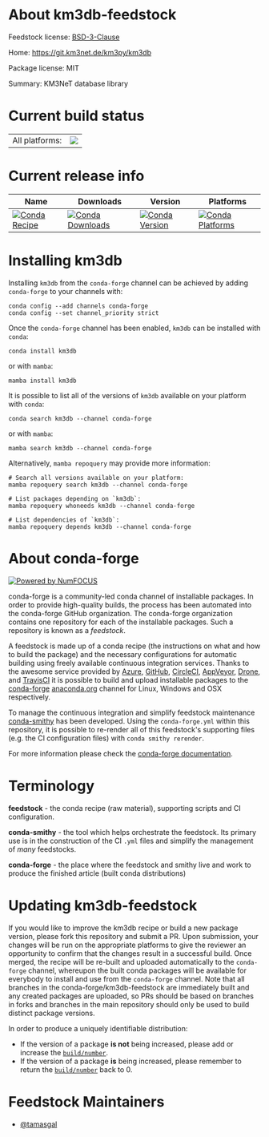 About km3db-feedstock
=====================

Feedstock license: [BSD-3-Clause](https://github.com/conda-forge/km3db-feedstock/blob/main/LICENSE.txt)

Home: https://git.km3net.de/km3py/km3db

Package license: MIT

Summary: KM3NeT database library

Current build status
====================


<table><tr><td>All platforms:</td>
    <td>
      <a href="https://dev.azure.com/conda-forge/feedstock-builds/_build/latest?definitionId=13978&branchName=main">
        <img src="https://dev.azure.com/conda-forge/feedstock-builds/_apis/build/status/km3db-feedstock?branchName=main">
      </a>
    </td>
  </tr>
</table>

Current release info
====================

| Name | Downloads | Version | Platforms |
| --- | --- | --- | --- |
| [![Conda Recipe](https://img.shields.io/badge/recipe-km3db-green.svg)](https://anaconda.org/conda-forge/km3db) | [![Conda Downloads](https://img.shields.io/conda/dn/conda-forge/km3db.svg)](https://anaconda.org/conda-forge/km3db) | [![Conda Version](https://img.shields.io/conda/vn/conda-forge/km3db.svg)](https://anaconda.org/conda-forge/km3db) | [![Conda Platforms](https://img.shields.io/conda/pn/conda-forge/km3db.svg)](https://anaconda.org/conda-forge/km3db) |

Installing km3db
================

Installing `km3db` from the `conda-forge` channel can be achieved by adding `conda-forge` to your channels with:

```
conda config --add channels conda-forge
conda config --set channel_priority strict
```

Once the `conda-forge` channel has been enabled, `km3db` can be installed with `conda`:

```
conda install km3db
```

or with `mamba`:

```
mamba install km3db
```

It is possible to list all of the versions of `km3db` available on your platform with `conda`:

```
conda search km3db --channel conda-forge
```

or with `mamba`:

```
mamba search km3db --channel conda-forge
```

Alternatively, `mamba repoquery` may provide more information:

```
# Search all versions available on your platform:
mamba repoquery search km3db --channel conda-forge

# List packages depending on `km3db`:
mamba repoquery whoneeds km3db --channel conda-forge

# List dependencies of `km3db`:
mamba repoquery depends km3db --channel conda-forge
```


About conda-forge
=================

[![Powered by
NumFOCUS](https://img.shields.io/badge/powered%20by-NumFOCUS-orange.svg?style=flat&colorA=E1523D&colorB=007D8A)](https://numfocus.org)

conda-forge is a community-led conda channel of installable packages.
In order to provide high-quality builds, the process has been automated into the
conda-forge GitHub organization. The conda-forge organization contains one repository
for each of the installable packages. Such a repository is known as a *feedstock*.

A feedstock is made up of a conda recipe (the instructions on what and how to build
the package) and the necessary configurations for automatic building using freely
available continuous integration services. Thanks to the awesome service provided by
[Azure](https://azure.microsoft.com/en-us/services/devops/), [GitHub](https://github.com/),
[CircleCI](https://circleci.com/), [AppVeyor](https://www.appveyor.com/),
[Drone](https://cloud.drone.io/welcome), and [TravisCI](https://travis-ci.com/)
it is possible to build and upload installable packages to the
[conda-forge](https://anaconda.org/conda-forge) [anaconda.org](https://anaconda.org/)
channel for Linux, Windows and OSX respectively.

To manage the continuous integration and simplify feedstock maintenance
[conda-smithy](https://github.com/conda-forge/conda-smithy) has been developed.
Using the ``conda-forge.yml`` within this repository, it is possible to re-render all of
this feedstock's supporting files (e.g. the CI configuration files) with ``conda smithy rerender``.

For more information please check the [conda-forge documentation](https://conda-forge.org/docs/).

Terminology
===========

**feedstock** - the conda recipe (raw material), supporting scripts and CI configuration.

**conda-smithy** - the tool which helps orchestrate the feedstock.
                   Its primary use is in the construction of the CI ``.yml`` files
                   and simplify the management of *many* feedstocks.

**conda-forge** - the place where the feedstock and smithy live and work to
                  produce the finished article (built conda distributions)


Updating km3db-feedstock
========================

If you would like to improve the km3db recipe or build a new
package version, please fork this repository and submit a PR. Upon submission,
your changes will be run on the appropriate platforms to give the reviewer an
opportunity to confirm that the changes result in a successful build. Once
merged, the recipe will be re-built and uploaded automatically to the
`conda-forge` channel, whereupon the built conda packages will be available for
everybody to install and use from the `conda-forge` channel.
Note that all branches in the conda-forge/km3db-feedstock are
immediately built and any created packages are uploaded, so PRs should be based
on branches in forks and branches in the main repository should only be used to
build distinct package versions.

In order to produce a uniquely identifiable distribution:
 * If the version of a package **is not** being increased, please add or increase
   the [``build/number``](https://docs.conda.io/projects/conda-build/en/latest/resources/define-metadata.html#build-number-and-string).
 * If the version of a package **is** being increased, please remember to return
   the [``build/number``](https://docs.conda.io/projects/conda-build/en/latest/resources/define-metadata.html#build-number-and-string)
   back to 0.

Feedstock Maintainers
=====================

* [@tamasgal](https://github.com/tamasgal/)


